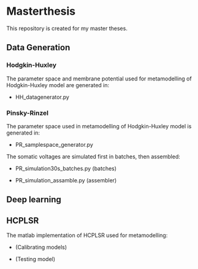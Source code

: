 # Masterthesis
This repository is created for my master theses.


## Data Generation
### Hodgkin-Huxley

The parameter space and membrane potential used for metamodelling of Hodgkin-Huxley model are generated in:
  - HH_datagenerator.py
  
### Pinsky-Rinzel
The parameter space used in metamodelling of Hodgkin-Huxley model is generated in:
  - PR_samplespace_generator.py
  
The somatic voltages are simulated first in batches, then assembled:
  - PR_simulation30s_batches.py (batches)
  
  - PR_simulation_assamble.py (assembler)
  
## Deep learning



## HCPLSR 

The matlab implementation of HCPLSR used for metamodelling:
- (Calibrating models)

- (Testing model)



  
